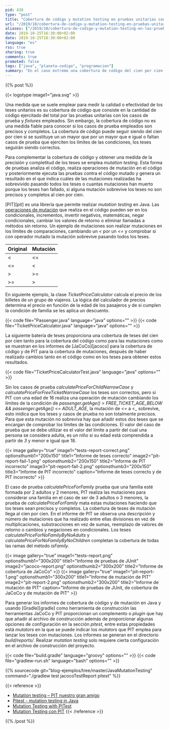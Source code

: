 ```yaml
---
pid: 438
type: "post"
title: "Cobertura de código y mutation testing en pruebas unitarias con JaCoCo y PIT en Java"
url: "/2019/10/cobertura-de-codigo-y-mutation-testing-en-pruebas-unitarias-con-jacoco-y-pit-en-java/"
aliases: ["/2019/10/cobertura-de-codigo-y-mutation-testing-en-las-pruebas-con-jacoco-y-pit-en-java/"]
date: 2019-10-25T16:30:00+02:00
date: 2019-10-25T18:30:00+02:00
language: "es"
rss: true
sharing: true
comments: true
promoted: false
tags: ["java", "planeta-codigo", "programacion"]
summary: "En el caso extremo una cobertura de código del cien por cien pero que no tenga ningún _assert_ pasa los teses pero que en realidad no comprueba nada así que por si sola no es garantía de tener teses efectivos. _Mutation testing_ da una medida adicional a la cobertura de los teses más completa y efectiva que simplemente la cobertura de código ejecutado por los teses unitarios."
---
```


{{% post %}}

{{< logotype image1="java.svg" >}}

Una medida que se suele emplear para medir la calidad o efectividad de los teses unitarios es su cobertura de código que consiste en la cantidad de código ejercitado del total por las pruebas unitarias con los casos de prueba y _fixtures_ empleados. Sin embargo, la cobertura de código no es una medida fiable para conocer si los casos de prueba empleados son precisos y completos. La cobertura de código puede seguir siendo del cien por cien si se sustituye un un mayor que por un mayor que e igual o faltan casos de prueba que ejerciten los límites de las condiciones, los teses seguirán siendo correctos.

Para complementar la cobertura de código y obtener una medida de la precisión y completitud de los teses se emplea _mutation testing_. Esta forma de pruebas analiza el código, realiza operaciones de mutación en el código y posteriormente ejecuta las pruebas contra el código mutado y genera un resultado en el que indica cuáles de las mutaciones realizadas ha sobrevivido pasando todos los teses o cuantas mutaciones han muerto porque los teses han fallado, si alguna mutación sobrevive los teses no son precisos y completos al cien por cien.

[PIT][pit] es una librería que permite realizar _mutation testing_ en Java. Las [operaciones de mutación](https://pitest.org/quickstart/mutators/) que realiza en el código pueden ser en los condicionales, incrementos, invertir negativos, matemáticas, negar condicionales, cambiar los valores de retorno o eliminar llamadas a métodos sin retorno. Un ejemplo de mutaciones son realizar mutaciones en los límites de comparaciones, cambiando un _<_ por un _<=_ y comprobar si con operador mutado la mutación sobrevive pasando todos los teses.

<table class="table">
   <thead class="thead-light">
       <tr class="thead-light">
           <th>Original</th>
           <th>Mutación</th>
       </tr>
   </thead>
   <tbody>
       <tr>
           <td><</td>
           <td><=</td>
       </tr>
       <tr>
           <td><=</td>
           <td><</td>
       </tr>
       <tr>
           <td>></td>
           <td>>=</td>
       </tr>
       <tr>
           <td>>=</td>
           <td>></td>
       </tr>
  </tbody>
</table>

En siguiente ejemplo, la clase _TicketPriceCalculator_ calcula el precio de los billetes de un grupo de viajeros. La lógica del calculador de precios determina el precio en función de la edad de los pasajeros y de si cumplen la condición de familia se les aplica un descuento.

{{< code file="Passenger.java" language="java" options="" >}}
{{< code file="TicketPriceCalculator.java" language="java" options="" >}}

La siguiente batería de teses proporciona una cobertura de teses del cien por cien tanto para la cobertura del código como para las mutaciones como se muestran en los informes de [JaCoCo][jacoco] para la cobertura de código y de PIT para la cobertura de mutaciones, después de haber realizado cambios tanto en el código como en los teses para obtener estos resultados.

{{< code file="TicketPriceCalculatorTest.java" language="java" options="" >}}

Sin los casos de prueba _calculatePriceForChildNarrowCase_ y _calculatePriceForFreeTicketNarrowCase_ los teses son correctos, pero si PIT con una edad de 16 realiza una operación de mutación cambiando los límites de la condición de _passenger.getAge() > FREE_TICKET_AGE_BELOW && passenger.getAge() <= ADULT_AGE_, la mutación de _<=_ a <_ sobrevive, esto inidica que los teses y casos de prueba no son totalmente precisos. Para que esta mutación no sobreviva hay que añadir estos dos teses que se encargan de comprobar los límites de las condiciones. El valor del caso de prueba que se debe utilizar es el valor del límite a partir del cual una persona se considera adulta, es un niño si su edad está comprendida a partir de _3_ y menor e igual que 18.

{{< image
    gallery="true"
    image1="tests-report-correct.png" optionsthumb1="200x150" title1="Informe de teses correcto"
    image2="pit-report-fail-1.png" optionsthumb2="200x150" title2="Informe de PIT incorrecto"
    image3="pit-report-fail-2.png" optionsthumb3="200x150" title3="Informe de PIT incorrecto"
    caption="Informe de teses correcto y de PIT incorrecto" >}}

El caso de prueba _calculatePriceForFamily_ prueba que una familia esté formada por 2 adultos y 2 menores, PIT realiza las mutaciones para considerar una familia en el caso de ser de 3 adultos o 3 menores, la prueba de _calculatePriceForFamily_ mata estas mutaciones haciendo que los teses sean precisos y completos. La cobertura de teses de mutación llega al cien por cien. En el informe de PIT se observa una descripción y número de mutaciones que ha realizado entre ellas divisiones en vez de multiplicaciones, substracciones en vez de sumas, reemplazo de valores de retorno o cambios y negaciones en condicionales. Los teses _calculatePriceForNoFamilyByNoAdults_ y _calculatePriceForNoFamilyByNoChildren_ completan la cobertura de todas las ramas del método _isFamily_.

{{< image
    gallery="true"
    image1="tests-report.png" optionsthumb1="300x200" title1="Informe de pruebas de JUnit"
    image2="jacoco-report.png" optionsthumb2="300x200" title2="Informe de cobertura de JaCoCo" >}}
{{< image
    gallery="true"
    image1="pit-report-1.png" optionsthumb1="300x200" title1="Informe de mutación de PIT"
    image2="pit-report-2.png" optionsthumb2="300x200" title2="Informe de mutación de PIT"
    caption="Informe de pruebas de JUnit, de cobertura de JaCoCo y de mutación de PIT" >}}

Para generar los informes de cobertura de código y de mutación en Java y usando [Gradle][gradle] como herramienta de construcción las herramientas JaCoCo y PIT proporcionan un complemento o _plugin_ que hay que añadir al archivo de construcción además de proporcionar algunas opciones de configuración en la sección _pitest_, entre estas propiedades está _mutators_ en la que se puede indicar los _mutators_ que PIT emplea para lanzar los teses con mutaciones. Los informes se generan en el directorio _build/reports/_. Realizar _mutation testing_ solo requiere cierta configuración en el archivo de construcción del proyecto.

{{< code file="build.gradle" language="groovy" options="" >}}
{{< code file="gradlew-run.sh" language="bash" options="" >}}

{{% sourcecode git="blog-ejemplos/tree/master/JavaMutationTesting" command="./gradlew test jacocoTestReport pitest" %}}

{{< reference >}}
* [Mutation testing – PIT nuestro gran amigo](http://qajungle.com/mutation-testing-pit-nuestro-gran-amigo/)
* [Pitest - mutation testing in Java](https://beyondscheme.com/2016/pitest-with-java)
* [Mutation Testing with PITest](https://www.baeldung.com/java-mutation-testing-with-pitest)
* [Mutation Testing con PIT](https://www.adictosaltrabajo.com/2015/11/10/mutation-testing-con-pit/)
{{< /reference >}}

{{% /post %}}

